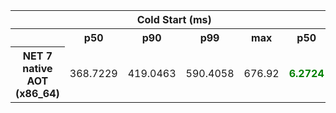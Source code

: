 <table class="table-bordered"><tr><th colspan="1" style="horizontal-align : middle;text-align:center;"></th><th colspan="4" style="horizontal-align : middle;text-align:center;">Cold Start (ms)</th><th colspan="4" style="horizontal-align : middle;text-align:center;">Warm Start (ms)</th></tr> <tr><th></th><th scope="col">p50</th><th scope="col">p90</th><th scope="col">p99</th><th scope="col">max</th><th scope="col">p50</th><th scope="col">p90</th><th scope="col">p99</th><th scope="col">max</th> </tr><tr><th>NET 7 native AOT (x86_64)</th><td>368.7229</td><td>419.0463</td><td>590.4058</td><td>676.92</td><td><b style="color: green">6.2724</b></td><td><b style="color: green">12.1764</b></td><td><b style="color: green">40.5404</b></td><td>85.44</td></tr></table>